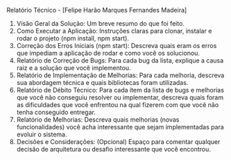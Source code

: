 Relatório Técnico - [Felipe Harão Marques Fernandes Madeira]
1. Visão Geral da Solução: Um breve resumo do que foi feito.
2. Como Executar a Aplicação: Instruções claras para clonar, instalar e rodar o projeto (npm install, npm start).
3. Correção dos Erros Iniciais (npm start): Descreva quais eram os erros que impediam a aplicação de rodar e como você os solucionou.
4. Relatório de Correção de Bugs: Para cada bug da lista, explique a causa raiz e a solução que você implementou.
5. Relatório de Implementação de Melhorias: Para cada melhoria, descreva sua abordagem técnica e quais bibliotecas foram utilizadas.
6. Relatório de Débito Técnico: Para cada ítem da lista de bugs e melhorias que você não conseguiu resolver ou implementar, descreva quais foram as dificuldades que você enfrentou na qual fizerem com que você não tenha conseguido entregar.
7. Relatório de Melhorias: Descreva quais melhorias (novas funcionalidades) você acha interessante que sejam implementadas para evoluir o sistema.
8. Decisões e Considerações: (Opcional) Espaço para comentar qualquer decisão de arquitetura ou desafio interessante que você encontrou.
